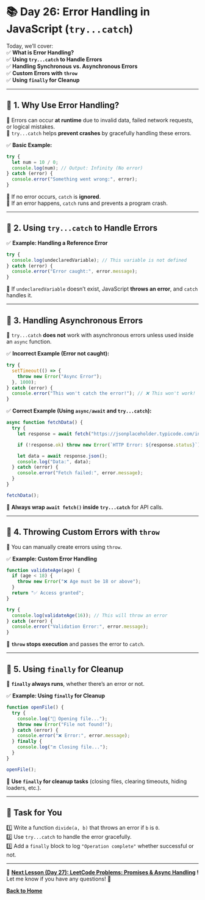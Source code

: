 # **📚 Day 26: Error Handling in JavaScript (`try...catch`)**  

Today, we’ll cover:  
✅ **What is Error Handling?**  
✅ **Using `try...catch` to Handle Errors**  
✅ **Handling Synchronous vs. Asynchronous Errors**  
✅ **Custom Errors with `throw`**  
✅ **Using `finally` for Cleanup**  

---

## **🔹 1. Why Use Error Handling?**  
📌 Errors can occur **at runtime** due to invalid data, failed network requests, or logical mistakes.  
📌 `try...catch` helps **prevent crashes** by gracefully handling these errors.  

✅ **Basic Example:**  
```js
try {
  let num = 10 / 0;
  console.log(num); // Output: Infinity (No error)
} catch (error) {
  console.error("Something went wrong:", error);
}
```
🔹 If no error occurs, `catch` is **ignored**.  
🔹 If an error happens, `catch` runs and prevents a program crash.  

---

## **🔹 2. Using `try...catch` to Handle Errors**  
✅ **Example: Handling a Reference Error**  
```js
try {
  console.log(undeclaredVariable); // This variable is not defined
} catch (error) {
  console.error("Error caught:", error.message);
}
```
🔹 If `undeclaredVariable` doesn’t exist, JavaScript **throws an error**, and `catch` handles it.  

---

## **🔹 3. Handling Asynchronous Errors**  
📌 `try...catch` **does not** work with asynchronous errors unless used inside an `async` function.  

✅ **Incorrect Example (Error not caught):**  
```js
try {
  setTimeout(() => {
    throw new Error("Async Error");
  }, 1000);
} catch (error) {
  console.error("This won't catch the error!"); // ❌ This won't work!
}
```
✅ **Correct Example (Using `async/await` and `try...catch`):**  
```js
async function fetchData() {
  try {
    let response = await fetch("https://jsonplaceholder.typicode.com/invalid-url");

    if (!response.ok) throw new Error(`HTTP Error: ${response.status}`);

    let data = await response.json();
    console.log("Data:", data);
  } catch (error) {
    console.error("Fetch failed:", error.message);
  }
}

fetchData();
```
🔹 **Always wrap `await fetch()` inside `try...catch`** for API calls.  

---

## **🔹 4. Throwing Custom Errors with `throw`**  
📌 You can manually create errors using `throw`.  

✅ **Example: Custom Error Handling**  
```js
function validateAge(age) {
  if (age < 18) {
    throw new Error("❌ Age must be 18 or above");
  }
  return "✅ Access granted";
}

try {
  console.log(validateAge(16)); // This will throw an error
} catch (error) {
  console.error("Validation Error:", error.message);
}
```
🔹 **`throw` stops execution** and passes the error to `catch`.  

---

## **🔹 5. Using `finally` for Cleanup**  
📌 **`finally` always runs**, whether there’s an error or not.  

✅ **Example: Using `finally` for Cleanup**  
```js
function openFile() {
  try {
    console.log("📂 Opening file...");
    throw new Error("File not found!");
  } catch (error) {
    console.error("❌ Error:", error.message);
  } finally {
    console.log("🔚 Closing file...");
  }
}

openFile();
```
🔹 **Use `finally` for cleanup tasks** (closing files, clearing timeouts, hiding loaders, etc.).  

---

## **📝 Task for You**  
1️⃣ Write a function `divide(a, b)` that throws an error if `b` is `0`.  
2️⃣ Use `try...catch` to handle the error gracefully.  
3️⃣ Add a `finally` block to log `"Operation complete"` whether successful or not.  

---

🎯 **[Next Lesson (Day 27): **LeetCode Problems:** Promises & Async Handling](../day_27/) !**  
Let me know if you have any questions! 🚀

[**Back to Home**](../../../)